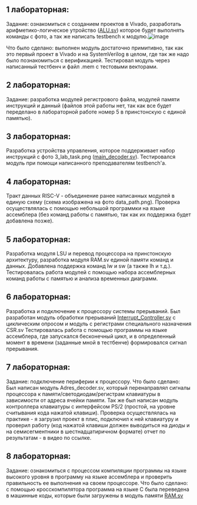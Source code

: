 ## 1 лабораторная:
Задание: ознакомиться с созданием проектов в Vivado, разработать арифметико-логическое утройство ([ALU.sv](ALU.sv)) которое будет выполнять команды с фото, а так же написать testbench к модулю.![image](https://user-images.githubusercontent.com/116370315/212533299-6913dedc-84b5-46d0-9ac0-99269fe41af9.png)

Что было сделано: выполнен модуль достаточно примитивно, так как это первый проект в Vivado и на SystemVerilog в целом, где так же надо было познакомиться с верификацией. Тестировал модуль через написанный тестбенч и файл .mem с тестовыми векторами.
## 2 лабораторная:
Задание: разработка модулей регистрового файла, модулей памяти инструкций и данный (файлов этой работы нет, так как все будет переделано в лабораторной работе номер 5 в принстонскую с единой памятью).
## 3 лабораторная:
Разработка устройства управления, которое поддерживает набор инструкций с фото 3_lab_task.png ([main_decoder.sv](main_decoder.sv)). Тестировался модуль при помощи написанного преподавателям testbench'а.
## 4 лабораторная:
Тракт данных RISC-V - объединение ранее написанных модулей в единую схему (схема изображена на фото data_path.png). Проверка осуществлялась с помощью небольшой программки на языке ассемблера (без команд работы с памятью, так как их поддержка будет добавлена позже).
## 5 лабораторная:
Разработка модуля LSU и перевод процессора на принстонскую архитектуру, разработка модуля RAM.sv единой памяти команд и данных. Добавлена поддержка команд lw и sw (а также lh и т.д.). Тестировалась работа модулей с помощью набора ассемблерных команд работы с памятью и анализа временных диаграмм.
## 6 лабораторная:
Разработка и подключение к процессору системы прерываний. 
Был разработан модуль обработки прерываний [Interrupt_Controller.sv](Interrupt_Controller.sv) с циклическим опросом и модуль с регистрами специального назначения CSR.sv
Тестировалась работа с помощью программы на языке ассемблера, где запускался бесконечный цикл, и в определенный момент в времени (заданные мной в тестбенче) формировался сигнал прерывания.
## 7 лабораторная:
Задание: подключение периферии к процессору.
Что было сделано:
Был написан модуль Adres_decoder.sv, который перенаправлял сигналы процессора к памяти/светодиодам/регистрам клавиатуры в зависимости от адреса ячейки памяти. Так же был написан модуль контроллера клавиатуры с интерфейсом PS/2 (простой,  на уровне считывания кода нажатой клавиши).
Проверка осуществлялась на практике - я загрузил проект в плис, подключил к ней клавиатуру и проверил работу (код нажатой клавиши должен выводиться на диоды и на семисегментники в шестнадцатиричном формате) отчет по результатам - в видео по ссылке.
## 8 лабораторная:
Задание: ознакомиться с процессом компиляции программы на языке высокого уровня в программу на языке ассемблера и проверить правильность ее выполнения на своем процессоре. 
Что было сделано: с помощью кросскомпилятора программа на языке С была переведена в машинные коды, которые были загружены в модуль памяти [RAM.sv](RAM.sv)
